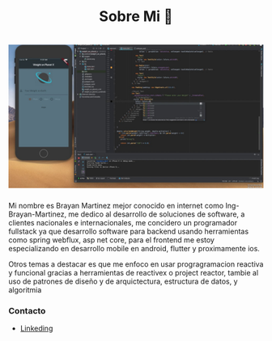 <h1 align="center"> Sobre Mi 👋</h1>

<h1 align="center">
  <img src="https://github.com/Ing-Brayan-Martinez/Ing-Brayan-Martinez/blob/master/docs/maxresdefault.jpg" alt="Code" width="800"/>
</h1>

Mi nombre es Brayan Martinez mejor conocido en internet como Ing-Brayan-Martinez, me dedico al desarrollo de
soluciones de software, a clientes nacionales e internacionales, me concidero un programador fullstack
ya que desarrollo software para backend usando herramientas como spring webflux, asp net core, para el
frontend me estoy especializando en desarrollo mobile en android, flutter y proximamente ios.

Otros temas a destacar es que me enfoco en usar progragramacion reactiva y funcional gracias a herramientas
de reactivex o project reactor, tambie al uso de patrones de diseño y de arquictectura, estructura de datos,
y algoritmia

### Contacto

- [Linkeding](https://www.linkedin.com/in/ing-brayan-martinez)

